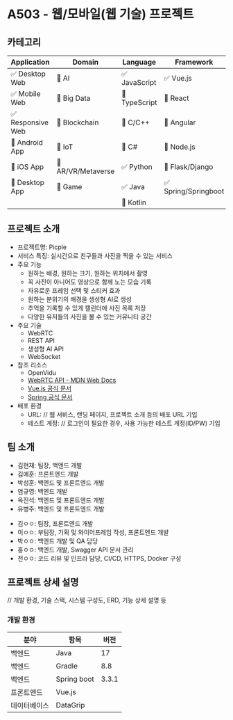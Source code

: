 # A503 - 웹/모바일(웹 기술) 프로젝트

<!-- 필수 항목 -->

## 카테고리

| Application | Domain | Language | Framework |
| ---- | ---- | ---- | ---- |
| :white_check_mark: Desktop Web | :black_square_button: AI | :white_check_mark: JavaScript | :white_check_mark: Vue.js |
| :white_check_mark: Mobile Web | :black_square_button: Big Data | :black_square_button: TypeScript | :black_square_button: React |
| :white_check_mark: Responsive Web | :black_square_button: Blockchain | :black_square_button: C/C++ | :black_square_button: Angular |
| :black_square_button: Android App | :black_square_button: IoT | :black_square_button: C# | :black_square_button: Node.js |
| :black_square_button: iOS App | :black_square_button: AR/VR/Metaverse | :white_check_mark: Python | :black_square_button: Flask/Django |
| :black_square_button: Desktop App | :black_square_button: Game | :white_check_mark: Java | :white_check_mark: Spring/Springboot |
| | | :black_square_button: Kotlin | |

<!-- 필수 항목 -->

## 프로젝트 소개

* 프로젝트명: Picple
* 서비스 특징: 실시간으로 친구들과 사진을 찍을 수 있는 서비스
* 주요 기능
  - 원하는 배경, 원하는 크기, 원하는 위치에서 촬영
  - 꼭 사진이 아니어도 영상으로 함께 노는 모습 기록
  - 자유로운 프레임 선택 및 스티커 효과
  - 원하는 분위기의 배경을 생성형 AI로 생성
  - 추억을 기록할 수 있게 캘린더에 사진 목록 저장
  - 다양한 유저들의 사진을 볼 수 있는 커뮤니티 공간
* 주요 기술
    - WebRTC
    - REST API
    - 생성형 AI API
    - WebSocket
* 참조 리소스
  - OpenVidu
  - [WebRTC API - MDN Web Docs](https://developer.mozilla.org/en-US/docs/Web/API/WebRTC_API)
  - [Vue.js 공식 문서](https://vuejs.org/guide/introduction.html)
  - [Spring 공식 문서](https://spring.io/projects/spring-framework)
* 배포 환경
    - URL: // 웹 서비스, 랜딩 페이지, 프로젝트 소개 등의 배포 URL 기입
    - 테스트 계정: // 로그인이 필요한 경우, 사용 가능한 테스트 계정(ID/PW) 기입

<!-- 자유 양식 -->

## 팀 소개
* 김현재: 팀장, 백엔드 개발
* 김예훈: 프론트엔드 개발
* 박성훈: 백엔드 및 프론트엔드 개발
* 염규영: 백엔드 개발
* 옥진석: 백엔드 및 프론트엔드 개발
* 유병주: 백엔드 및 프론트엔드 개발

<!-- 예시 원본, 역할 추가를 상의하고 해야 할 것 같아서 간단하게만 적어두었습니다 -->

* 김ㅇㅇ: 팀장, 프론트엔드 개발
* 이ㅇㅇ: 부팀장, 기획 및 와이어프레임 작성, 프론트엔드 개발
* 박ㅇㅇ: 백엔드 개발 및 QA 담당
* 홍ㅇㅇ: 백엔드 개발, Swagger API 문서 관리
* 전ㅇㅇ: 코드 리뷰 및 인프라 담당, CI/CD, HTTPS, Docker 구성


<!-- 자유 양식 -->

## 프로젝트 상세 설명

// 개발 환경, 기술 스택, 시스템 구성도, ERD, 기능 상세 설명 등

### 개발 환경
| 분야 | 항목          | 버전    |
| ---- |-------------|-------|
| 백엔드 | Java        | 17    |
| 백엔드 | Gradle      | 8.8   |
| 백엔드 | Spring boot | 3.3.1 |
| 프론트엔드 | Vue.js      |       |
| 데이터베이스 | DataGrip    |       |
